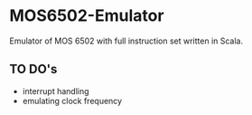 # MOS6502-Emulator
Emulator of MOS 6502 with full instruction set written in Scala.

## TO DO's
- interrupt handling
- emulating clock frequency
